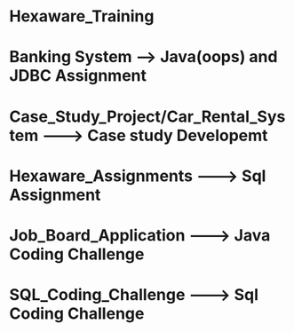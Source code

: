 # Hexaware_Training

# Banking System --> Java(oops) and JDBC Assignment
# Case_Study_Project/Car_Rental_System ---> Case study Developemt
# Hexaware_Assignments ---> Sql Assignment
# Job_Board_Application ---> Java Coding Challenge
# SQL_Coding_Challenge ---> Sql Coding Challenge

